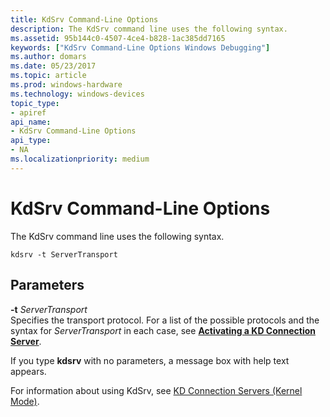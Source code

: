```yaml
---
title: KdSrv Command-Line Options
description: The KdSrv command line uses the following syntax.
ms.assetid: 95b144c0-4507-4ce4-b828-1ac385dd7165
keywords: ["KdSrv Command-Line Options Windows Debugging"]
ms.author: domars
ms.date: 05/23/2017
ms.topic: article
ms.prod: windows-hardware
ms.technology: windows-devices
topic_type:
- apiref
api_name:
- KdSrv Command-Line Options
api_type:
- NA
ms.localizationpriority: medium
---
```


# KdSrv Command-Line Options


The KdSrv command line uses the following syntax.

```
kdsrv -t ServerTransport 
```

## <span id="ddk_kdsrv_command_line_options_dbg"></span><span id="DDK_KDSRV_COMMAND_LINE_OPTIONS_DBG"></span>Parameters


<span id="_______-t_______ServerTransport______"></span><span id="_______-t_______servertransport______"></span><span id="_______-T_______SERVERTRANSPORT______"></span> **-t** *ServerTransport*   
Specifies the transport protocol. For a list of the possible protocols and the syntax for *ServerTransport* in each case, see [**Activating a KD Connection Server**](activating-a-kd-connection-server.md).

If you type **kdsrv** with no parameters, a message box with help text appears.

For information about using KdSrv, see [KD Connection Servers (Kernel Mode)](kd-connection-servers--kernel-mode-.md).

 

 





